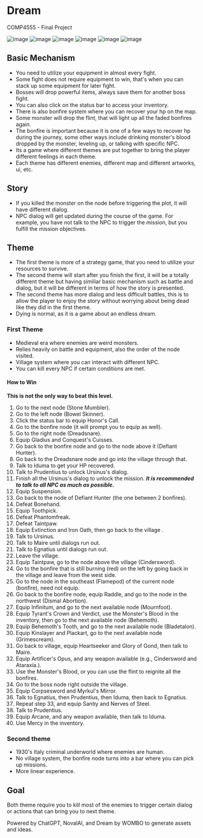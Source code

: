 # Dream
COMP4555 - Final Project

![image](https://user-images.githubusercontent.com/47711510/208607673-8fa9e8c6-73d4-4e64-9c8b-975c0105f5f0.png)
![image](https://user-images.githubusercontent.com/47711510/208607713-e427924b-4fe2-4ada-b8cc-30ed6012cd68.png)
![image](https://user-images.githubusercontent.com/47711510/208607735-287b67a7-3686-4233-85bc-fcf894d6f0dc.png)
![image](https://user-images.githubusercontent.com/47711510/208607752-773e2f17-a08a-4381-8e09-9ac2c37b7fff.png)
![image](https://user-images.githubusercontent.com/47711510/208607803-7aba39df-93ec-4b75-8a61-26b3c5c45433.png)
![image](https://user-images.githubusercontent.com/47711510/208607833-44351b07-1d5d-4bef-8b48-c6454e13356e.png)

## Basic Mechanism
- You need to utilize your equipment in almost every fight.
- Some fight does not require equipment to win, that's when you can stack up some equipment for later fight.
- Bosses will drop powerful items, always save them for another boss fight.
- You can also click on the status bar to access your inventory.
- There is also bonfire system where you can recover your hp on the map.
- Some monster will drop the flint, that will light up all the faded bonfires again.
- The bonfire is important because it is one of a few ways to recover hp during the journey, some other ways include drinking monster's blood dropped by the monster, leveling up, or talking with specific NPC.
- Its a game where different themes are put together to bring the player different feelings in each theme.
- Each theme has different enemies, different map and different artworks, ui, etc.

## Story
- If you killed the monster on the node before triggering the plot, it will have different dialog.
- NPC dialog will get updated during the course of the game. For example, you have not talk to the NPC to trigger the mission, but you fulfill the mission objectives.

## Theme
- The first theme is more of a strategy game, that you need to utilize your resources to survive.
- The second theme will start after you finish the first, it will be a totally different theme but having similiar basic mechanism such as battle and dialog, but it will be different in terms of how the story is presented.
- The second theme has more dialog and less difficult battles, this is to allow the player to enjoy the story without worrying about being dead like they did in the first theme.
- Dying is normal, as it is a game about an endless dream.

### First Theme
- Medieval era where enemies are weird monsters.
- Relies heavily on battle and equipment, also the order of the node visited.
- Village system where you can interact with different NPC.
- You can kill every NPC if certain conditions are met.

#### How to Win
**This is not the only way to beat this level.**
1. Go to the next node (Stone Mumbler).
2. Go to the left node (Bowel Skinner).
3. Click the status bar to equip Honor's Call.
4. Go to the bonfire node (it will prompt you to equip as well).
5. Go to the right node (Dreadsnare).
6. Equip Gladius and Conquest's Cuisses.
7. Go back to the bonfire node and go to the node above it (Defiant Hunter).
8. Go back to the Dreadsnare node and go into the village through that.
9. Talk to Iduma to get your HP recovered.
10. Talk to Prudentius to unlock Ursinus's dialog.
11. Finish all the Ursinus's dialog to unlock the mission. ***It is recommended to talk to all NPC as much as possible.***
13. Equip Suspension.
14. Go back to the node of Defiant Hunter (the one between 2 bonfires).
15. Defeat Bonehand.
16. Equip Toothpick.
17. Defeat Phantomfreak.
18. Defeat Taintpaw.
19. Equip Extinction and Iron Oath, then go back to the village .
20. Talk to Ursinus.
21. Talk to Maire until dialogs run out.
21. Talk to Egnatius until dialogs run out.
22. Leave the village.
23. Equip Taintpaw, go to the node above the village (Cindersword).
24. Go to the bonfire that is still burning (red) on the left by going back in the village and leave from the west side.
25. Go to the node in the southeast (Flamepod) of the current node (bonfire), need not equip.
26. Go back to the bonfire node, equip Raddle, and go to the node in the northwest (Dismal Abortion).
27. Equip Infinitum, and go to the next available node (Mournfoot).
28. Equip Tyrant's Crown and Verdict, use the Monster's Blood in the inventory, then go to the next available node (Behemoth).
29. Equip Behemoth's Tooth, and go to the next available node (Bladetalon).
30. Equip Kinslayer and Plackart, go to the next available node (Grimescream).
31. Go back to village, equip Heartseeker and Glory of Gond, then talk to Maire.
32. Equip Artificer's Opus, and any weapon available (e.g., Cindersword and Ataraxia.).
33. Use the Monster's Blood, or you can use the flint to reignite all the bonfires.
34. Go to the boss node right outside the village.
35. Equip Corpsesword and Myrkul's Mirror.
36. Talk to Egnatius, then Prudentius, then Iduma, then back to Egnatius.
37. Repeat step 33, and equip Santiy and Nerves of Steel.
38. Talk to Prudentius.
39. Equip Arcane, and any weapon available, then talk to Iduma.
40. Use Mercy in the inventory.

### Second theme
- 1930's Italy criminal underworld where enemies are human.
- No village system, the bonfire node turns into a bar where you can pick up missions.
- More linear experience.

## Goal
Both theme require you to kill most of the enemies to trigger certain dialog or actions that can bring you to next theme.

Powered by ChatGPT, NovalAI, and Dream by WOMBO to generate assets and ideas.
